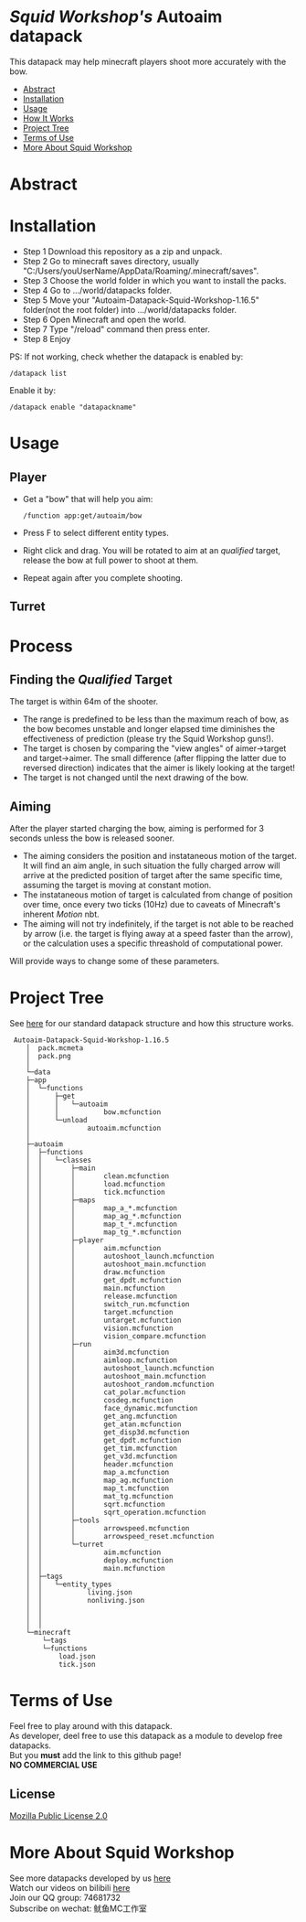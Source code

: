 # _Squid Workshop's_ Autoaim datapack
This datapack may help minecraft players shoot more accurately with the bow.

- [Abstract](#Abstract)
- [Installation](#Installation)
- [Usage](#Usage)
- [How It Works](#How-It-Works)
- [Project Tree](#Project-Tree)
- [Terms of Use](#Terms-of-Use)
- [More About Squid Workshop](#More-About-Squid-Workshop)

# Abstract


# Installation
- Step 1 Download this repository as a zip and unpack.
- Step 2 Go to minecraft saves directory, usually "C:/Users/youUserName/AppData/Roaming/.minecraft/saves".
- Step 3 Choose the world folder in which you want to install the packs.
- Step 4 Go to .../world/datapacks folder.
- Step 5 Move your "Autoaim-Datapack-Squid-Workshop-1.16.5" folder(not the root folder) into .../world/datapacks folder.
- Step 6 Open Minecraft and open the world.
- Step 7 Type "/reload" command then press enter.
- Step 8 Enjoy

PS: If not working, check whether the datapack is enabled by:

	/datapack list
Enable it by:

	/datapack enable "datapackname"
  
# Usage
## Player
- Get a "bow" that will help you aim:

	  /function app:get/autoaim/bow

- Press F to select different entity types.
- Right click and drag. You will be rotated to aim at an _qualified_ target, release the bow at full power to shoot at them.
- Repeat again after you complete shooting.
## Turret

# Process
## Finding the _Qualified_ Target
The target is within 64m of the shooter.
- The range is predefined to be less than the maximum reach of bow, as the bow becomes unstable and longer elapsed time diminishes the effectiveness of prediction (please try the Squid Workshop guns!).
- The target is chosen by comparing the "view angles" of aimer->target and target->aimer. The small difference (after flipping the latter due to reversed direction) indicates that the aimer is likely looking at the target!
- The target is not changed until the next drawing of the bow.
## Aiming
After the player started charging the bow, aiming is performed for 3 seconds unless the bow is released sooner.
- The aiming considers the position and instataneous motion of the target. It will find an aim angle, in such situation the fully charged arrow will arrive at the predicted position of target after the same specific time, assuming the target is moving at constant motion.
- The instataneous motion of target is calculated from change of position over time, once every two ticks (10Hz) due to caveats of Minecraft's inherent _Motion_ nbt. 
- The aiming will not try indefinitely, if the target is not able to be reached by arrow (i.e. the target is flying away at a speed faster than the arrow), or the calculation uses a specific threashold of computational power.

Will provide ways to change some of these parameters.

# Project Tree
See [here](https://github.com/Squid-Workshop/MinecraftDatapacksProject/blob/master/CONTRIBUTING.md) for our standard datapack structure and how this structure works.

	 Autoaim-Datapack-Squid-Workshop-1.16.5
	    │  pack.mcmeta
	    │  pack.png
	    │  
	    └─data
		├─app
		│  └─functions
		│      ├─get
		│      │   └─autoaim
		│      │           bow.mcfunction
		│      └─unload
		│              autoaim.mcfunction
		│              
		├─autoaim
		│  ├─functions
		│  │   └─classes  
		│  │       ├─main
		│  │       │       clean.mcfunction
		│  │       │       load.mcfunction
		│  │       │       tick.mcfunction
		│  │       ├─maps
		│  │       │       map_a_*.mcfunction
		│  │       │       map_ag_*.mcfunction
		│  │       │       map_t_*.mcfunction
		│  │       │       map_tg_*.mcfunction
		│  │       ├─player
		│  │       │       aim.mcfunction
		│  │       │       autoshoot_launch.mcfunction
		│  │       │       autoshoot_main.mcfunction
		│  │       │       draw.mcfunction
		│  │       │       get_dpdt.mcfunction
		│  │       │       main.mcfunction
		│  │       │       release.mcfunction
		│  │       │       switch_run.mcfunction
		│  │       │       target.mcfunction
		│  │       │       untarget.mcfunction
		│  │       │       vision.mcfunction
		│  │       │       vision_compare.mcfunction
		│  │       ├─run
		│  │       │       aim3d.mcfunction
		│  │       │       aimloop.mcfunction
		│  │       │       autoshoot_launch.mcfunction
		│  │       │       autoshoot_main.mcfunction
		│  │       │       autoshoot_random.mcfunction
		│  │       │       cat_polar.mcfunction
		│  │       │       cosdeg.mcfunction
		│  │       │       face_dynamic.mcfunction
		│  │       │       get_ang.mcfunction
		│  │       │       get_atan.mcfunction
		│  │       │       get_disp3d.mcfunction
		│  │       │       get_dpdt.mcfunction
		│  │       │       get_tim.mcfunction
		│  │       │       get_v3d.mcfunction
		│  │       │       header.mcfunction
		│  │       │       map_a.mcfunction
		│  │       │       map_ag.mcfunction
		│  │       │       map_t.mcfunction
		│  │       │       mat_tg.mcfunction
		│  │       │       sqrt.mcfunction
		│  │       │       sqrt_operation.mcfunction
		│  │       ├─tools
		│  │       │       arrowspeed.mcfunction
		│  │       │       arrowspeed_reset.mcfunction
		│  │       └─turret
		│  │               aim.mcfunction
		│  │               deploy.mcfunction
		│  │               main.mcfunction
		│  ├─tags
		│  │   └─entity_types
		│  │           living.json 
		│  │           nonliving.json
		│  │
		│  │
		│  │               
		└─minecraft
		    └─tags
			└─functions
				load.json
				tick.json

# Terms of Use
Feel free to play around with this datapack. \
As developer, deel free to use this datapack as a module to develop free datapacks. \
But you **must** add the link to this github page! \
**NO COMMERCIAL USE**
## License
[Mozilla Public License 2.0](https://github.com/MingshiYangUIUC/Autoaim-Minecraft-Squid-Workshop-Project/blob/main/LICENSE)


# More About Squid Workshop
See more datapacks developed by us [here](https://github.com/Squid-Workshop/MinecraftDatapacksProject) \
Watch our videos on bilibili [here](https://space.bilibili.com/649645265?from=search&seid=778816111336987286) \
Join our QQ group: 74681732 \
Subscribe on wechat: 鱿鱼MC工作室 
